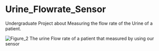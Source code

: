 # Urine_Flowrate_Sensor
Undergraduate Project about Measuring the flow rate of the Urine of a patient.

![Figure_2](https://github.com/Sahan-Siri/Urine_Flowrate_Sesnor/assets/97254872/f3cb5768-73a7-4122-a282-f8369fda4e1c)
The urine Flow rate of a patient that measured by using our sensor
